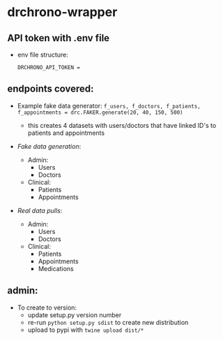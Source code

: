 # drchrono-wrapper


## API token with .env file 
- env file structure: 
    ```
    DRCHRONO_API_TOKEN = 
    ```

## endpoints covered: 
- Example fake data generator: `f_users, f_doctors, f_patients, f_appointments = drc.FAKER.generate(20, 40, 150, 500)` 
    - this creates 4 datasets with users/doctors that have linked ID's to patients and appointments 
- *Fake data generation*:
    - Admin: 
        - Users 
        - Doctors 
    - Clinical: 
        - Patients 
        - Appointments 

- *Real data pulls*: 
    - Admin: 
        - Users 
        - Doctors 
    - Clinical: 
        - Patients 
        - Appointments 
        - Medications 

## admin: 
- To create to version: 
    - update setup.py version number 
    - re-run `python setup.py sdist` to create new distribution 
    - upload to pypi with `twine upload dist/*` 